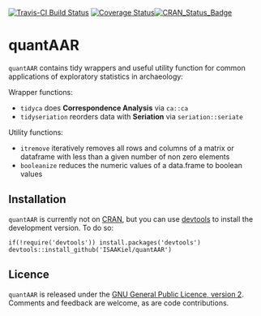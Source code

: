 [![Travis-CI Build Status](https://travis-ci.org/ISAAKiel/quantAAR.svg?branch=master)](https://travis-ci.org/ISAAKiel/quantAAR) [![Coverage Status](https://img.shields.io/codecov/c/github/ISAAKiel/quantAAR/master.svg)](https://codecov.io/github/ISAAKiel/quantAAR?branch=master)[![CRAN\_Status\_Badge](http://www.r-pkg.org/badges/version/quantAAR)](http://cran.r-project.org/package=quantAAR)

# quantAAR

`quantAAR` contains tidy wrappers and useful utility function for common applications of exploratory statistics in archaeology:

Wrapper functions:

- `tidyca` does **Correspondence Analysis** via `ca::ca`
- `tidyseriation` reorders data with **Seriation** via `seriation::seriate`

Utility functions:

- `itremove` iteratively removes all rows and columns of a matrix or dataframe with less than a given number of non zero elements
- `booleanize` reduces the numeric values of a data.frame to boolean values

## Installation

`quantAAR` is currently not on [CRAN](http://cran.r-project.org/), but you can use [devtools](http://cran.r-project.org/web/packages/devtools/index.html) to install the development version. To do so:

    if(!require('devtools')) install.packages('devtools')
    devtools::install_github('ISAAKiel/quantAAR')

## Licence

`quantAAR` is released under the [GNU General Public Licence, version 2](http://www.r-project.org/Licenses/GPL-2). Comments and feedback are welcome, as are code contributions.
